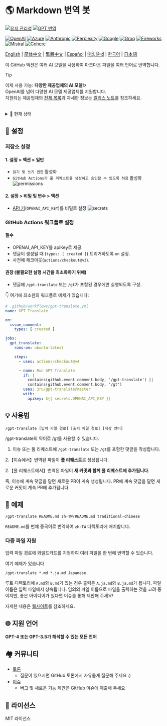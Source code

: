 # 🌎 Markdown 번역 봇
[![유지 관리성](https://api.codeclimate.com/v1/badges/a13ea4f37913ba6ba570/maintainability)](https://codeclimate.com/github/3ru/gpt-translate/maintainability)
[![GPT 번역](https://github.com/3ru/gpt-translate/actions/workflows/gpt-translate.yml/badge.svg)](https://github.com/3ru/gpt-translate/actions/workflows/gpt-translate.yml)

[![OpenAI](https://img.shields.io/badge/-OpenAI-white?style=flat-square&logo=openai&logoColor=black)](https://openai.com/)
[![Azure](https://img.shields.io/badge/-Microsoft%20Azure-white?style=flat-square&logo=microsoftazure&color=0078D4)](https://azure.microsoft.com/en-us/products/ai-services/openai-service)
[![Anthropic](https://img.shields.io/badge/-Anthropic-black?style=flat-square&logo=anthropic&logoColor=black&color=d4a27f)](https://www.anthropic.com/)
[![Perplexity](https://img.shields.io/badge/-Perplexity-black?style=flat-square&logo=perplexity&color=black)](https://docs.perplexity.ai/)
[![Google](https://img.shields.io/badge/-Google%20gemini-white?style=flat-square&logo=googlegemini&color=white)](https://ai.google/discover/generativeai/)
[![Groq](https://img.shields.io/badge/-Groq-black?style=flat-square&logoColor=black&color=F55036)](https://groq.com/)
[![Fireworks](https://img.shields.io/badge/-Fireworks%20AI-black?style=flat-square&color=631fee)](https://fireworks.ai/)
[![Mistral](https://img.shields.io/badge/-Mistral%20AI-black?style=flat-square&color=ff7000)](https://mistral.ai/)
[![Cohere](https://img.shields.io/badge/-Cohere-black?style=flat-square&color=39594c)](https://cohere.com/)

[English](/README.md) |
[简体中文](/README/README.zh-CN.md) |
[繁體中文](/README/README.zh-TW.md) |
[Español](/README/README.es.md) |
[हिंदी, हिन्दी](/README/README.hi.md) |
[한국어](/README/README.ko.md) |
[日本語](/README/README.ja.md)

이 GitHub 액션은 여러 AI 모델을 사용하여 마크다운 파일을 여러 언어로 번역합니다.

> [!TIP]
> 이제 사용 가능: **다양한 제공업체의 AI 모델✨**  \
> OpenAI를 넘어 다양한 AI 모델 제공업체를 지원합니다.  \
> 지원되는 제공업체의 [전체 목록](https://g-t.vercel.app/docs/references/supported-model-provider)과 자세한 정보는 [릴리스 노트](https://github.com/3ru/gpt-translate/releases/tag/v1.2.0-beta)를 참조하세요.

<br/>

<details><summary>🧐 현재 상태</summary>
<p>

- 이 액션은 **마크다운(`.md`), 마크다운-jsx(`.mdx`), json(`.json`) 파일만** 번역을 지원합니다.

- 명령은 **저장소에 쓰기 권한이 있는** 사람만 실행할 수 있습니다.

이러한 제한은 신뢰할 수 없는 사용자가 API를 남용하는 것을 방지합니다.

</p>
</details> 

## 🔧 설정

### 저장소 설정

#### 1. 설정 > 액션 > 일반

- `읽기 및 쓰기 권한` 활성화
- `GitHub Actions가 풀 리퀘스트를 생성하고 승인할 수 있도록 허용` 활성화
  ![permissions](https://user-images.githubusercontent.com/69892552/228692074-d8d009a8-9272-4023-97b1-3cbc637d5d84.jpg)

#### 2. 설정 > 비밀 및 변수 > 액션

- [API 키](https://platform.openai.com/account/api-keys)(`OPENAI_API_KEY`)를 비밀로 설정
  ![secrets](https://user-images.githubusercontent.com/69892552/228692421-22d7db33-4e32-4f28-b166-45b4d3ce2b11.jpg)


### GitHub Actions 워크플로 설정

#### 필수
- OPENAI_API_KEY를 apiKey로 제공.
- 댓글이 생성될 때 (`types: [ created ]`) 트리거하도록 `on` 설정.
- 사전에 체크아웃(`actions/checkout@v3`).

#### 권장 (불필요한 실행 시간을 최소화하기 위해)
- 댓글에 `/gpt-translate` 또는 `/gt`가 포함된 경우에만 실행되도록 구성.


👇 여기에 최소한의 워크플로 예제가 있습니다:
```yaml
# .github/workflows/gpt-translate.yml
name: GPT Translate

on:
  issue_comment:
    types: [ created ]

jobs:
  gpt_translate:
    runs-on: ubuntu-latest

    steps:
      - uses: actions/checkout@v4

      - name: Run GPT Translate
        if: |
          contains(github.event.comment.body, '/gpt-translate') || 
          contains(github.event.comment.body, '/gt')
        uses: 3ru/gpt-translate@master
        with:
          apikey: ${{ secrets.OPENAI_API_KEY }}
```


## 💡 사용법

```
/gpt-translate [입력 파일 경로] [출력 파일 경로] [대상 언어] 
```
/gpt-translate의 약어로 /gt를 사용할 수 있습니다.

1. 이슈 또는 풀 리퀘스트에 `/gpt-translate` 또는 `/gt`를 포함한 댓글을 작성합니다.

2.【이슈에서】번역된 파일이 **풀 리퀘스트**로 생성됩니다.

2.【풀 리퀘스트에서】번역된 파일이 **새 커밋과 함께 풀 리퀘스트에 추가됩니다**.

즉, 이슈에 계속 댓글을 달면 새로운 PR이 계속 생성됩니다.
PR에 계속 댓글을 달면 새로운 커밋이 계속 PR에 추가됩니다.

## 📝 예제
```
/gpt-translate README.md zh-TW/README.md traditional-chinese
```
`README.md`를 번체 중국어로 번역하여 `zh-TW` 디렉토리에 배치합니다.

### 다중 파일 지원

입력 파일 경로에 와일드카드를 지정하여 여러 파일을 한 번에 번역할 수 있습니다.

여기 예제가 있습니다
```
/gpt-translate *.md *.ja.md Japanese
```
루트 디렉토리에 `A.md`와 `B.md`가 있는 경우 출력은 `A.ja.md`와 `B.ja.md`가 됩니다. 파일 이름은 입력 파일에서 상속됩니다.
임의의 파일 이름으로 파일을 출력하는 것을 고려 중이지만, 좋은 아이디어가 있다면 이슈를 통해 제안해 주세요!

자세한 내용은 [웹사이트](https://g-t.vercel.app/docs/references/path-builder)를 참조하세요.

## 🌐 지원 언어
**GPT-4 또는 GPT-3.5가 해석할 수 있는 모든 언어**

## 🏘️ 커뮤니티
- [토론](https://github.com/3ru/gpt-translate/discussions)
  - 질문이 있으시면 GitHub 토론에서 자유롭게 질문해 주세요 :)
- [이슈](https://github.com/3ru/gpt-translate/issues)
  - 버그 및 새로운 기능 제안은 GitHub 이슈에 제출해 주세요

## 📃 라이선스
MIT 라이선스